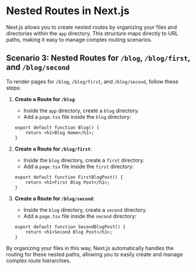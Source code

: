 # Nested Routes in Next.js

Next.js allows you to create nested routes by organizing your files and directories within the `app` directory.
This structure maps directly to URL paths, making it easy to manage complex routing scenarios.

## Scenario 3: Nested Routes for `/blog`, `/blog/first`, and `/blog/second`

To render pages for `/blog`, `/blog/first`, and `/blog/second`, follow these steps:

1. **Create a Route for `/blog`**:

    - Inside the `app` directory, create a `blog` directory.
    - Add a `page.tsx` file inside the `blog` directory:

    ```tsx
    export default function Blog() {
        return <h1>Blog Home</h1>;
    }
    ```

2. **Create a Route for `/blog/first`**:

    - Inside the `blog` directory, create a `first` directory.
    - Add a `page.tsx` file inside the `first` directory:

    ```tsx
    export default function FirstBlogPost() {
        return <h1>First Blog Post</h1>;
    }
    ```

3. **Create a Route for `/blog/second`**:

    - Inside the `blog` directory, create a `second` directory.
    - Add a `page.tsx` file inside the `second` directory:

    ```tsx
    export default function SecondBlogPost() {
        return <h1>Second Blog Post</h1>;
    }
    ```

By organizing your files in this way, Next.js automatically handles the routing for these nested paths, allowing you to easily create and manage complex route hierarchies.
